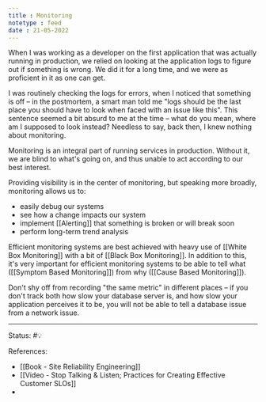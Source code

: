 ```yaml
---
title : Monitoring
notetype : feed
date : 21-05-2022
---
```


When I was working as a developer on the first application that was actually running in production, we relied on looking at the application logs to figure out if something is wrong. We did it for a long time, and we were as proficient in it as one can get. 

I was routinely checking the logs for errors, when I noticed that something is off – in the postmortem, a smart man told me "logs should be the last place you should have to look when faced with an issue like this". This sentence seemed a bit absurd to me at the time – what do you mean, where am I supposed to look instead? Needless to say, back then, I knew nothing about monitoring.

Monitoring is an integral part of running services in production. Without it, we are blind to what's going on, and thus unable to act according to our best interest.

Providing visibility is in the center of monitoring, but speaking more broadly, monitoring allows us to:
- easily debug our systems
- see how a change impacts our system
- implement [[Alerting]] that something is broken or will break soon
- perform long-term trend analysis


Efficient monitoring systems are best achieved with heavy use of [[White Box Monitoring]] with a bit of [[Black Box Monitoring]].  In addition to this, it's very important for efficient monitoring systems to be able to tell what ([[Symptom Based Monitoring]]) from why ([[Cause Based Monitoring]]). 


Don't shy off from recording "the same metric" in different places – if you don't track both how slow your database server is, and how slow your application perceives it to be, you will not be able to tell a database issue from a network issue.




-----

Status: #💡 

References:
- [[Book - Site Reliability Engineering]]
- [[Video - Stop Talking & Listen; Practices for Creating Effective Customer SLOs]]
- 
